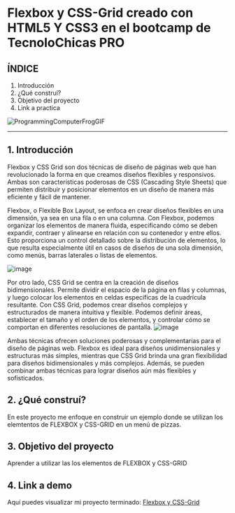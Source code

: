 # Flexbox y CSS-Grid creado con HTML5 Y CSS3 en el bootcamp de TecnoloChicas PRO

## ÍNDICE

1. Introducción 
2. ¿Qué construí? 
3. Objetivo del proyecto 
4. Link a practica

   
![ProgrammingComputerFrogGIF](https://github.com/ItsMich24/Flexbox-y-CSS-practica/assets/135682047/75021be9-e505-4693-8d9b-019a4cc3a263)

****
## 1. Introducción
Flexbox y CSS Grid son dos técnicas de diseño de páginas web que han revolucionado la forma en que creamos diseños flexibles y responsivos. Ambas son características poderosas de CSS (Cascading Style Sheets) que permiten distribuir y posicionar elementos en un diseño de manera más eficiente y fácil de mantener.

Flexbox, o Flexible Box Layout, se enfoca en crear diseños flexibles en una dimensión, ya sea en una fila o en una columna. Con Flexbox, podemos organizar los elementos de manera fluida, especificando cómo se deben expandir, contraer y alinearse en relación con su contenedor y entre ellos. Esto proporciona un control detallado sobre la distribución de elementos, lo que resulta especialmente útil en casos de diseños de una sola dimensión, como menús, barras laterales o listas de elementos.

![image](https://github.com/ItsMich24/Flexbox-y-CSS-practica/assets/135682047/bbf77e69-f7c9-4d56-ac6a-ef6fc63f411f)

Por otro lado, CSS Grid se centra en la creación de diseños bidimensionales. Permite dividir el espacio de la página en filas y columnas, y luego colocar los elementos en celdas específicas de la cuadrícula resultante. Con CSS Grid, podemos crear diseños complejos y estructurados de manera intuitiva y flexible. Podemos definir áreas, establecer el tamaño y el orden de los elementos, y controlar cómo se comportan en diferentes resoluciones de pantalla.
![image](https://github.com/ItsMich24/Flexbox-y-CSS-practica/assets/135682047/806738de-adb9-4773-aac2-a7d95b3fa8ca)


Ambas técnicas ofrecen soluciones poderosas y complementarias para el diseño de páginas web. Flexbox es ideal para diseños unidimensionales y estructuras más simples, mientras que CSS Grid brinda una gran flexibilidad para diseños bidimensionales y más complejos. Además, se pueden combinar ambas técnicas para lograr diseños aún más flexibles y sofisticados.


## 2. ¿Qué construí?
En este proyecto me enfoque en construir un ejemplo donde se utilizan los elemtentos de FLEXBOX y CSS-GRID en un menú de pizzas.


## 3. Objetivo del proyecto
Aprender a utilizar las los elementos de FLEXBOX y CSS-GRID

## 4. Link a demo
Aquí puedes visualizar mi proyecto terminado: [Flexbox y CSS-Grid](https://cerulean-cendol-1860e5.netlify.app](https://majestic-frangollo-8aa143.netlify.app/)https://majestic-frangollo-8aa143.netlify.app/)

